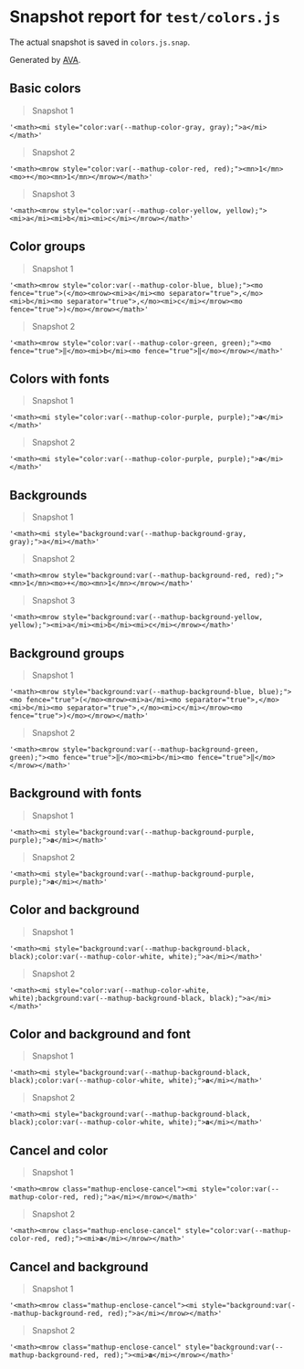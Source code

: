 # Snapshot report for `test/colors.js`

The actual snapshot is saved in `colors.js.snap`.

Generated by [AVA](https://avajs.dev).

## Basic colors

> Snapshot 1

    '<math><mi style="color:var(--mathup-color-gray, gray);">a</mi></math>'

> Snapshot 2

    '<math><mrow style="color:var(--mathup-color-red, red);"><mn>1</mn><mo>+</mo><mn>1</mn></mrow></math>'

> Snapshot 3

    '<math><mrow style="color:var(--mathup-color-yellow, yellow);"><mi>a</mi><mi>b</mi><mi>c</mi></mrow></math>'

## Color groups

> Snapshot 1

    '<math><mrow style="color:var(--mathup-color-blue, blue);"><mo fence="true">(</mo><mrow><mi>a</mi><mo separator="true">,</mo><mi>b</mi><mo separator="true">,</mo><mi>c</mi></mrow><mo fence="true">)</mo></mrow></math>'

> Snapshot 2

    '<math><mrow style="color:var(--mathup-color-green, green);"><mo fence="true">‖</mo><mi>b</mi><mo fence="true">‖</mo></mrow></math>'

## Colors with fonts

> Snapshot 1

    '<math><mi style="color:var(--mathup-color-purple, purple);">𝐚</mi></math>'

> Snapshot 2

    '<math><mi style="color:var(--mathup-color-purple, purple);">𝐚</mi></math>'

## Backgrounds

> Snapshot 1

    '<math><mi style="background:var(--mathup-background-gray, gray);">a</mi></math>'

> Snapshot 2

    '<math><mrow style="background:var(--mathup-background-red, red);"><mn>1</mn><mo>+</mo><mn>1</mn></mrow></math>'

> Snapshot 3

    '<math><mrow style="background:var(--mathup-background-yellow, yellow);"><mi>a</mi><mi>b</mi><mi>c</mi></mrow></math>'

## Background groups

> Snapshot 1

    '<math><mrow style="background:var(--mathup-background-blue, blue);"><mo fence="true">(</mo><mrow><mi>a</mi><mo separator="true">,</mo><mi>b</mi><mo separator="true">,</mo><mi>c</mi></mrow><mo fence="true">)</mo></mrow></math>'

> Snapshot 2

    '<math><mrow style="background:var(--mathup-background-green, green);"><mo fence="true">‖</mo><mi>b</mi><mo fence="true">‖</mo></mrow></math>'

## Background with fonts

> Snapshot 1

    '<math><mi style="background:var(--mathup-background-purple, purple);">𝐚</mi></math>'

> Snapshot 2

    '<math><mi style="background:var(--mathup-background-purple, purple);">𝐚</mi></math>'

## Color and background

> Snapshot 1

    '<math><mi style="background:var(--mathup-background-black, black);color:var(--mathup-color-white, white);">a</mi></math>'

> Snapshot 2

    '<math><mi style="color:var(--mathup-color-white, white);background:var(--mathup-background-black, black);">a</mi></math>'

## Color and background and font

> Snapshot 1

    '<math><mi style="background:var(--mathup-background-black, black);color:var(--mathup-color-white, white);">𝐚</mi></math>'

> Snapshot 2

    '<math><mi style="background:var(--mathup-background-black, black);color:var(--mathup-color-white, white);">𝐚</mi></math>'

## Cancel and color

> Snapshot 1

    '<math><mrow class="mathup-enclose-cancel"><mi style="color:var(--mathup-color-red, red);">a</mi></mrow></math>'

> Snapshot 2

    '<math><mrow class="mathup-enclose-cancel" style="color:var(--mathup-color-red, red);"><mi>𝐚</mi></mrow></math>'

## Cancel and background

> Snapshot 1

    '<math><mrow class="mathup-enclose-cancel"><mi style="background:var(--mathup-background-red, red);">a</mi></mrow></math>'

> Snapshot 2

    '<math><mrow class="mathup-enclose-cancel" style="background:var(--mathup-background-red, red);"><mi>𝐚</mi></mrow></math>'
